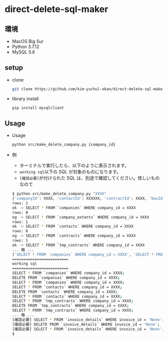 # direct-delete-sql-maker

## 環境

- MacOS Big Sur
- Python 3.7.12
- MySQL 5.6

## setup

- clone
  ```sh
  git clone https://github.com/kim-yuchul-okan/direct-delete-sql-maker.git
  ```
- library install
  ```sh
  pip install mysqlclient
  ```

## Usage

- Usage

  ```sh
  python src/make_delete_company.py {company_id}
  ```

- 例

  - ターミナルで実行したら、以下のように表示されます。
  - `working sql`以下の SQL が対象のものになります。
  - `[確認必要]`が付けられた SQL は、別途で確認してください。怪しいものなので

  ```sh
  $ python src/make_delete_company.py "XXXX"
  {'companyId': XXXX, 'contactId': XXXXXX, 'contractId': XXXX, 'boxId': XXXX00, 'itemRequestId': None, 'maintenanceScheduleId': None, 'invoiceId': None, 'maintenanceId': None, 'noteUserId': XXXXXXX}
  rows: 1
  ok -> SELECT * FROM `companies` WHERE company_id = XXXX
  rows: 0
  ng -> SELECT * FROM `company_extents` WHERE company_id = XXXX
  rows: 1
  ok -> SELECT * FROM `contacts` WHERE company_id = XXXX
  rows: 0
  ng -> SELECT * FROM `contracts` WHERE company_id = XXXX
  rows: 1
  ok -> SELECT * FROM `tmp_contracts` WHERE company_id = XXXX
  ... 略 ...
  ['SELECT * FROM `companies` WHERE company_id = XXXX', 'SELECT * FROM `contacts` WHERE company_id = XXXX', 'SELECT * FROM `tmp_contracts` WHERE company_id = XXXX',  ... 略 ... ]
  =========================
  working sql
  =========================
  SELECT * FROM `companies` WHERE company_id = XXXX;
  DELETE FROM `companies` WHERE company_id = XXXX;
  SELECT * FROM `companies` WHERE company_id = XXXX;
  SELECT * FROM `contacts` WHERE company_id = XXXX;
  DELETE FROM `contacts` WHERE company_id = XXXX;
  SELECT * FROM `contacts` WHERE company_id = XXXX;
  SELECT * FROM `tmp_contracts` WHERE company_id = XXXX;
  DELETE FROM `tmp_contracts` WHERE company_id = XXXX;
  SELECT * FROM `tmp_contracts` WHERE company_id = XXXX;
  ... 略 ...
  [確認必要] SELECT * FROM `invoice_details` WHERE invoice_id = 'None';
  [確認必要] DELETE FROM `invoice_details` WHERE invoice_id = 'None';
  [確認必要] SELECT * FROM `invoice_details` WHERE invoice_id = 'None';
  $
  ```
